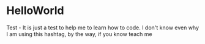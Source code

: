 # HelloWorld
Test - 
 It is just a test to help me to learn how to code. 
 I don't know even why I am using this hashtag, by the way, if you know teach me
